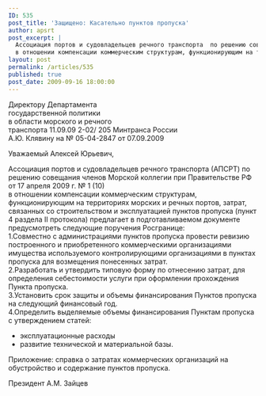 ```yaml
---
ID: 535
post_title: 'Защищено: Касательно пунктов пропуска'
author: apsrt
post_excerpt: |
  Ассоциация портов и судовладельцев речного транспорта  по решению совещания членов Морской коллегии при Правительстве РФ от 17 апреля 2009 г. № 1 (10)<br />
  в отношении компенсации коммерческим структурам, функционирующим на территориях морских и речных портов, затрат, связанных со строительством и эксплуатацией пунктов пропуска (пункт 4 раздела II протокола) предлагает в подготавливаемом документе предусмотреть поручения Росгранице (письмо АПСРТ от 11.09.2009г. № 2-02/205)
layout: post
permalink: /articles/535
published: true
post_date: 2009-09-16 18:00:00
---
```

Директору Департамента  
государственной политики  
в области морского и речного  
транспорта 11.09.09 2-02/ 205 Минтранса России  
А.Ю. Клявину на № 05-04-2847 от 07.09.2009  
  
  
  
  
  
  
Уважаемый Алексей Юрьевич,  
  
  
Ассоциация портов и судовладельцев речного транспорта (АПСРТ) по решению совещания членов Морской коллегии при Правительстве РФ от 17 апреля 2009 г. № 1 (10)  
в отношении компенсации коммерческим структурам, функционирующим на территориях морских и речных портов, затрат, связанных со строительством и эксплуатацией пунктов пропуска (пункт 4 раздела II протокола) предлагает в подготавливаемом документе предусмотреть следующие поручения Росгранице:  
1\.Совместно с администрациями пунктов пропуска провести ревизию построенного и приобретенного коммерческими организациями имущества используемого контролирующими организациями в пунктах пропуска для возмещения понесенных затрат.  
2\.Разработать и утвердить типовую форму по отнесению затрат, для определения себестоимости услуги при оформлении прохождения Пункта пропуска.  
3\.Установить срок защиты и объемы финансирования Пунктов пропуска на следующий финансовый год.  
4\.Определить выделяемые объемы финансирования Пунктам пропуска с утверждением статей:  
- эксплуатационные расходы  
- развитие технической и материальной базы.  
  
Приложение: справка о затратах коммерческих организаций на обустройство и содержание пунктов пропуска.  
  
  
  
  
Президент А.М. Зайцев